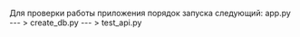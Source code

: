 Для проверки работы приложения порядок запуска следующий:
app.py --- > create_db.py --- > test_api.py